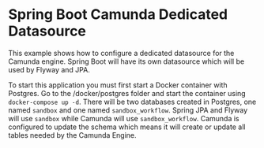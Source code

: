 # Spring Boot Camunda Dedicated Datasource

This example shows how to configure a dedicated datasource for the Camunda engine.
Spring Boot will have its own datasource which will be used by Flyway and JPA.

To start this application you must first start a Docker container with Postgres.
Go to the /docker/postgres folder and start the container using `docker-compose up -d`.
There will be two databases created in Postgres, one named `sandbox` and one named `sandbox_workflow`.
Spring JPA and Flyway will use `sandbox` while Camunda will use `sandbox_workflow`.
Camunda is configured to update the schema which means it will create or update all tables needed
by the Camunda Engine.